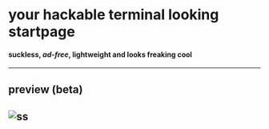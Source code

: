 # your hackable terminal looking startpage
#### suckless, *ad-free*, lightweight and looks freaking **cool**
---
## preview (beta)
![ss](preview.jpg)
---

